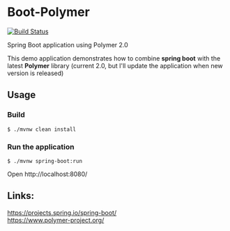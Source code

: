 Boot-Polymer
==========
[![Build Status](https://travis-ci.org/nukesz/boot-polymer.svg?branch=master)](https://travis-ci.org/nukesz/boot-polymer)

Spring Boot application using Polymer 2.0

This demo application demonstrates how to combine **spring boot** with the latest **Polymer** library (current 2.0, but I'll update the application when new version is released)   

## Usage

### Build
```
$ ./mvnw clean install
```

### Run the application
```
$ ./mvnw spring-boot:run
```
Open http://localhost:8080/ 

## Links:
https://projects.spring.io/spring-boot/  
https://www.polymer-project.org/

